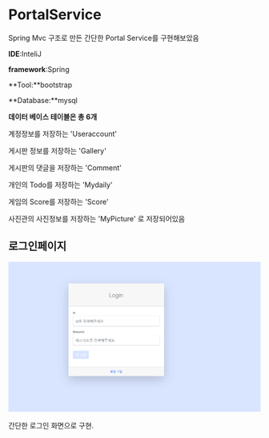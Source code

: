 # PortalService

Spring Mvc 구조로 만든 간단한 Portal Service를 구현해보았음



**IDE**:InteliJ

**framework**:Spring

**Tool:**bootstrap

**Database:**mysql



**데이터 베이스 테이블은 총 6개**

계정정보를 저장하는 'Useraccount'

게시판 정보를 저장하는 'Gallery'

게시판의 댓글을 저장하는 'Comment'

개인의 Todo를 저장하는 'Mydaily'

게임의 Score를 저장하는 'Score'

사진관의 사진정보를 저장하는 'MyPicture' 로 저장되어있음



## 로그인페이지

![login](./images/login.png)

간단한 로그인 화면으로 구현. 

